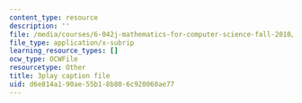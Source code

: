 ```yaml
---
content_type: resource
description: ''
file: /media/courses/6-042j-mathematics-for-computer-science-fall-2010/d6e814a190ae55b18b806c920060ae77_XX7ePR21Ook.vtt
file_type: application/x-subrip
learning_resource_types: []
ocw_type: OCWFile
resourcetype: Other
title: 3play caption file
uid: d6e814a1-90ae-55b1-8b80-6c920060ae77
---
```

